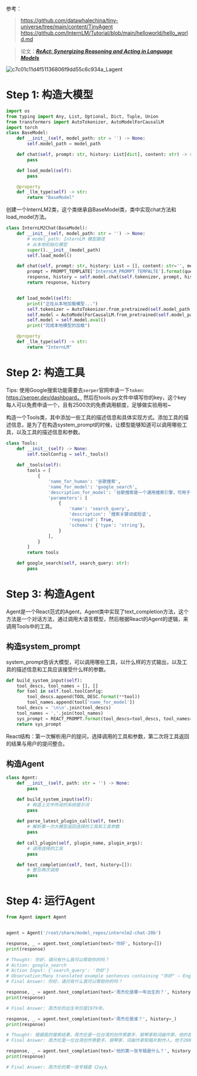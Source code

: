 参考：
> https://github.com/datawhalechina/tiny-universe/tree/main/content/TinyAgent
> https://github.com/InternLM/Tutorial/blob/main/helloworld/hello_world.md

> 论文：***[ReAct: Synergizing Reasoning and Acting in Language Models](http://arxiv.org/abs/2210.03629)***

![c7c01c11d4f51136806f9dd55c6c934a_Lagent](https://github.com/superkong001/learning_in_datawhale/assets/37318654/c124a941-cfe2-4a7b-8b50-ce0e57032048)

# Step 1: 构造大模型

```python
import os
from typing import Any, List, Optional, Dict, Tuple, Union
from transformers import AutoTokenizer, AutoModelForCausalLM
import torch
class BaseModel:
    def __init__(self, model_path: str = '') -> None:
        self.model_path = model_path

    def chat(self, prompt: str, history: List[dict], content: str) -> str:
        pass

    def load_model(self):
        pass

    @property
    def _llm_type(self) -> str:
        return "BaseModel"
```

创建一个InternLM2类，这个类继承自BaseModel类，类中实现chat方法和load_model方法。

```python
class InternLM2Chat(BaseModel):
    def __init__(self, model_path: str = '') -> None:
        # model_path: InternLM 模型路径
        # 从本地初始化模型
        super().__init__(model_path)
        self.load_model()

    def chat(self, prompt: str, history: List = [], content: str='', meta_instruction:str ='') -> str:
        prompt = PROMPT_TEMPLATE['InternLM_PROMPT_TEMPALTE'].format(question=prompt, context=content)
        response, history = self.model.chat(self.tokenizer, prompt, history, temperature=0.1, meta_instruction=meta_instruction)
        return response, history


    def load_model(self):
        print("正在从本地加载模型...")
        self.tokenizer = AutoTokenizer.from_pretrained(self.model_path, trust_remote_code=True)
        self.model = AutoModelForCausalLM.from_pretrained(self.model_path, torch_dtype=torch.float16, trust_remote_code=True).cuda()
        self.model = self.model.eval()
        print("完成本地模型的加载")

    @property
    def _llm_type(self) -> str:
        return "InternLM"
```

# Step 2: 构造工具

Tips: 使用Google搜索功能需要去`serper`官网申请一下`token`: https://serper.dev/dashboard， 然后在tools.py文件中填写你的key，这个key每人可以免费申请一个，且有2500次的免费调用额度，足够做实验用啦~

构造一个Tools类，其中添加一些工具的描述信息和具体实现方式。添加工具的描述信息，是为了在构造system_prompt的时候，让模型能够知道可以调用哪些工具，以及工具的描述信息和参数。

```python
class Tools:
    def __init__(self) -> None:
        self.toolConfig = self._tools()
    
    def _tools(self):
        tools = [
            {
                'name_for_human': '谷歌搜索',
                'name_for_model': 'google_search',
                'description_for_model': '谷歌搜索是一个通用搜索引擎，可用于访问互联网、查询百科知识、了解时事新闻等。',
                'parameters': [
                    {
                        'name': 'search_query',
                        'description': '搜索关键词或短语',
                        'required': True,
                        'schema': {'type': 'string'},
                    }
                ],
            }
        ]
        return tools

    def google_search(self, search_query: str):
        pass
```

# Step 3: 构造Agent

Agent是一个React范式的Agent，Agent类中实现了text_completion方法，这个方法是一个对话方法，通过调用大语言模型，然后根据React的Agent的逻辑，来调用Tools中的工具。

## 构造system_prompt

system_prompt告诉大模型，可以调用哪些工具，以什么样的方式输出，以及工具的描述信息和工具应该接受什么样的参数。

```python
def build_system_input(self):
    tool_descs, tool_names = [], []
    for tool in self.tool.toolConfig:
        tool_descs.append(TOOL_DESC.format(**tool))
        tool_names.append(tool['name_for_model'])
    tool_descs = '\n\n'.join(tool_descs)
    tool_names = ','.join(tool_names)
    sys_prompt = REACT_PROMPT.format(tool_descs=tool_descs, tool_names=tool_names)
    return sys_prompt
```

React结构：第一次解析用户的提问，选择调用的工具和参数，第二次将工具返回的结果与用户的提问整合。

## 构造Agent

```python
class Agent:
    def __init__(self, path: str = '') -> None:
        pass

    def build_system_input(self):
        # 构造上文中所说的系统提示词
        pass
    
    def parse_latest_plugin_call(self, text):
        # 解析第一次大模型返回选择的工具和工具参数
        pass
    
    def call_plugin(self, plugin_name, plugin_args):
        # 调用选择的工具
        pass

    def text_completion(self, text, history=[]):
        # 整合两次调用
        pass
```

# Step 4: 运行Agent

```python
from Agent import Agent


agent = Agent('/root/share/model_repos/internlm2-chat-20b')

response, _ = agent.text_completion(text='你好', history=[])
print(response)

# Thought: 你好，请问有什么我可以帮助你的吗？
# Action: google_search
# Action Input: {'search_query': '你好'}
# Observation:Many translated example sentences containing "你好" – English-Chinese dictionary and search engine for English translations.
# Final Answer: 你好，请问有什么我可以帮助你的吗？ 

response, _ = agent.text_completion(text='周杰伦是哪一年出生的？', history=_)
print(response)

# Final Answer: 周杰伦的出生年份是1979年。 

response, _ = agent.text_completion(text='周杰伦是谁？', history=_)
print(response)

# Thought: 根据我的搜索结果，周杰伦是一位台湾的创作男歌手、钢琴家和词曲作家。他的首张专辑《杰倫》于2000年推出，他的音乐遍及亚太区和西方国家。
# Final Answer: 周杰伦是一位台湾创作男歌手、钢琴家、词曲作家和唱片制作人。他于2000年推出了首张专辑《杰伦》，他的音乐遍布亚太地区和西方国家。他的音乐风格独特，融合了流行、摇滚、嘻哈、电子等多种元素，深受全球粉丝喜爱。他的代表作品包括《稻香》、《青花瓷》、《听妈妈的话》等。 

response, _ = agent.text_completion(text='他的第一张专辑是什么？', history=_)
print(response)

# Final Answer: 周杰伦的第一张专辑是《Jay》。 
```

